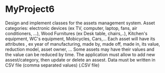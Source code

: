 # MyProject6
Design and implement classes for the assets management system. Asset categories: electronic devices (ex TV, computer, laptop, fans, air conditioners, ...), Wood Furnitures (ex Desk table, chairs,..), Kitchen's equipment,  WC's equipment, Mobicycles, Cars,... Each asset will have its attributes , ex year of manufacturing, made by, made off, made in, its value, reduction model, asset owner, ... Some assets may have their values and the value can be reduced by time.  The application must allow to add new assest/category, then update or delete an assest. Data must be written in CSV file (comma separated values) (.CSV file)
